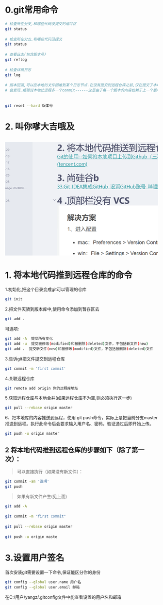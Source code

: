 # 0.git常用命令

```bash
# 检查所在分支,和哪些代码没提交的缓冲区
git status 

# 检查所在分支,和哪些代码没提交
git status 

# 查看日志(包含版本号)
git reflog

# 检查详细日志 
git log

# 版本回溯,可以应本地的文件回推到某个日志节点.在没有提交到远程仓库之前,仅在提交了本地库的情况下,进行回溯,再提交的时候,
# 会发现,报错说本地比远程多一个commit------这是由于每一个版本的内容依赖于上一个版本,不能跳跃!!!!


git reset --hard 版本号

```



# 2. 叫你嗲大吉哦及

```bash

```

![image-20240903155642012](git%E5%91%BD%E4%BB%A4.assets/image-20240903155642012.png)

# 1. 将本地代码推到远程仓库的命令

1.初始化,把这个目录变成git可以管理的仓库

```bash
git init
```



2.把文件天骄到版本库中,使用命令添加到暂存区去

```bash
git add .
```

可选项:

```bash
git add -A  提交所有变化
git add -u  提交被修改(modified)和被删除(deleted)文件，不包括新文件(new)
git add .  提交新文件(new)和被修改(modified)文件，不包括被删除(deleted)文件
```

3.告诉git把文件提交到远程仓库

```bash
git commit -m 'first commit'                                                        
```

4.关联远程仓库

```bash
git remote add origin 你的远程库地址
```

5.获取远程仓库与本地合并(如果远程仓库不为空,则必须执行这一步)

```bash
git pull --rebase origin master
```

6、把本地库的内容推送到远程，使用 git push命令，实际上是把当前分支master推送到远程。执行此命令后会要求输入用户名、密码，验证通过后即开始上传。

```bash
git push -u origin master
```

## **2 将本地代码推到远程仓库的步骤如下（除了第一次）：**

> 可以直接执行（如果没有新文件）：

```bash
git commit -am '说明'   
git push
```

>  如果有新文件产生(见上面)

```bash
git add -A

git commit -m "first commit"

git pull --rebase origin master

git push -u origin maste
```

# 3.设置用户签名

首次安装git需要设置一下命令,保证能区分你的身份

```bash
git config --global user.name 用户名
git config --global user.email 邮箱
```

在C:/用户/yangz/.gitconfig文件中能查看设置的用户名和邮箱

